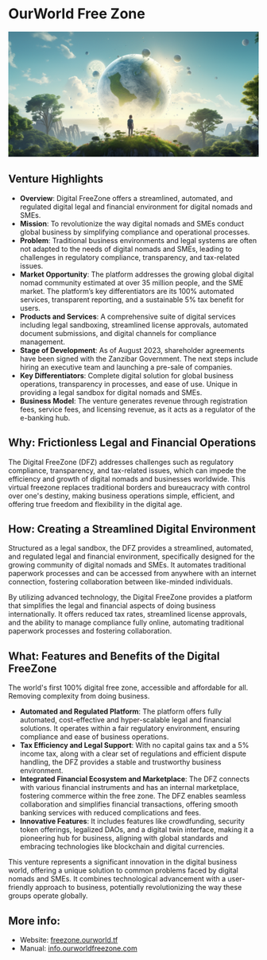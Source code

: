 # OurWorld Free Zone

![](img/new_world.png)

## Venture Highlights

- **Overview**: Digital FreeZone offers a streamlined, automated, and regulated digital legal and financial environment for digital nomads and SMEs.
- **Mission**: To revolutionize the way digital nomads and SMEs conduct global business by simplifying compliance and operational processes.
- **Problem**: Traditional business environments and legal systems are often not adapted to the needs of digital nomads and SMEs, leading to challenges in regulatory compliance, transparency, and tax-related issues.
- **Market Opportunity**: The platform addresses the growing global digital nomad community estimated at over 35 million people, and the SME market. The platform’s key differentiators are its 100% automated services, transparent reporting, and a sustainable 5% tax benefit for users.
- **Products and Services**: A comprehensive suite of digital services including legal sandboxing, streamlined license approvals, automated document submissions, and digital channels for compliance management.
- **Stage of Development**: As of August 2023, shareholder agreements have been signed with the Zanzibar Government. The next steps include hiring an executive team and launching a pre-sale of companies.
- **Key Differentiators**: Complete digital solution for global business operations, transparency in processes, and ease of use. Unique in providing a legal sandbox for digital nomads and SMEs.
- **Business Model**: The venture generates revenue through registration fees, service fees, and licensing revenue, as it acts as a regulator of the e-banking hub.

## Why: Frictionless Legal and Financial Operations

The Digital FreeZone (DFZ) addresses challenges such as regulatory compliance, transparency, and tax-related issues, which can impede the efficiency and growth of digital nomads and businesses worldwide. This virtual freezone replaces traditional borders and bureaucracy with control over one's destiny, making business operations simple, efficient, and offering true freedom and flexibility in the digital age.

## How: Creating a Streamlined Digital Environment

Structured as a legal sandbox, the DFZ provides a streamlined, automated, and regulated legal and financial environment, specifically designed for the growing community of digital nomads and SMEs. It automates traditional paperwork processes and can be accessed from anywhere with an internet connection, fostering collaboration between like-minded individuals. 

By utilizing advanced technology, the Digital FreeZone provides a platform that simplifies the legal and financial aspects of doing business internationally. It offers reduced tax rates, streamlined license approvals, and the ability to manage compliance fully online, automating traditional paperwork processes and fostering collaboration.

## What: Features and Benefits of the Digital FreeZone

The world's first 100% digital free zone, accessible and affordable for all. Removing complexity from doing business.

- **Automated and Regulated Platform**: The platform offers fully automated, cost-effective and hyper-scalable legal and financial solutions. It operates within a fair regulatory environment, ensuring compliance and ease of business operations.
- **Tax Efficiency and Legal Support**: With no capital gains tax and a 5% income tax, along with a clear set of regulations and efficient dispute handling, the DFZ provides a stable and trustworthy business environment​​​​.
- **Integrated Financial Ecosystem and Marketplace**: The DFZ connects with various financial instruments and has an internal marketplace, fostering commerce within the free zone​​. The DFZ enables seamless collaboration and simplifies financial transactions, offering smooth banking services with reduced complications and fees​​.
- **Innovative Features**: It includes features like crowdfunding, security token offerings, legalized DAOs, and a digital twin interface, making it a pioneering hub for business, aligning with global standards and embracing technologies like blockchain and digital currencies​​.

This venture represents a significant innovation in the digital business world, offering a unique solution to common problems faced by digital nomads and SMEs. It combines technological advancement with a user-friendly approach to business, potentially revolutionizing the way these groups operate globally.

## More info: 

- Website: [freezone.ourworld.tf](https://freezone.ourworld.tf/)<br/>
- Manual: [info.ourworldfreezone.com](https://ourworldfreezone.github.io/info_freezone/intro/intro_readme.html)
